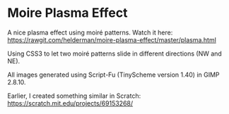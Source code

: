 # Moire Plasma Effect

A nice plasma effect using moiré patterns.
Watch it here:
https://rawgit.com/helderman/moire-plasma-effect/master/plasma.html

Using CSS3 to let two moiré patterns slide in different directions (NW and NE).

All images generated using Script-Fu (TinyScheme version 1.40) in GIMP 2.8.10.

Earlier, I created something similar in Scratch:
https://scratch.mit.edu/projects/69153268/

